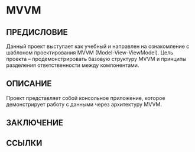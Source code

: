 # **MVVM**

## ПРЕДИСЛОВИЕ

Данный проект выступает как учебный и направлен на ознакомление с шаблоном проектирования MVVM (Model-View-ViewModel). Цель проекта – продемонстрировать базовую структуру MVVM и принципы разделения ответственности между компонентами.

## ОПИСАНИЕ

Проект представляет собой консольное приложение, которое демонстрирует работу с данными через архитектуру MVVM.

## ЗАКЛЮЧЕНИЕ

## ССЫЛКИ
